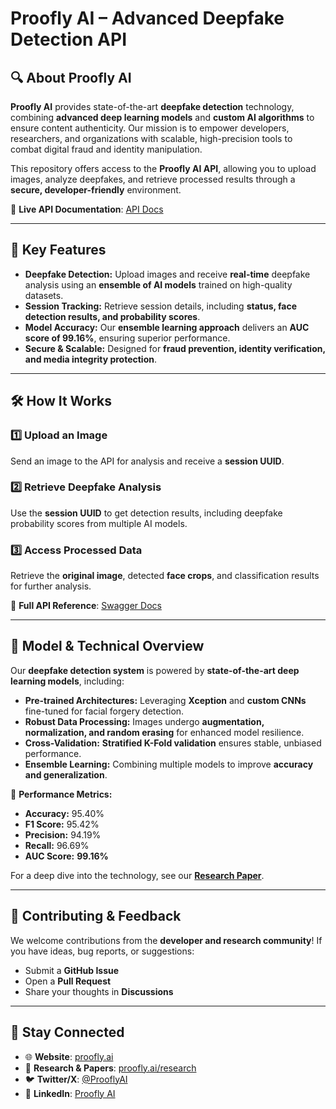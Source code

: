 # Proofly AI – Advanced Deepfake Detection API  

## 🔍 About Proofly AI  

**Proofly AI** provides state-of-the-art **deepfake detection** technology, combining **advanced deep learning models** and **custom AI algorithms** to ensure content authenticity. Our mission is to empower developers, researchers, and organizations with scalable, high-precision tools to combat digital fraud and identity manipulation.  

This repository offers access to the **Proofly AI API**, allowing you to upload images, analyze deepfakes, and retrieve processed results through a **secure, developer-friendly** environment.  

🔗 **Live API Documentation**: [API Docs](http://get.proofly.ai)  

---

## 🚀 Key Features  

- **Deepfake Detection:** Upload images and receive **real-time** deepfake analysis using an **ensemble of AI models** trained on high-quality datasets.  
- **Session Tracking:** Retrieve session details, including **status, face detection results, and probability scores**.  
- **Model Accuracy:** Our **ensemble learning approach** delivers an **AUC score of 99.16%**, ensuring superior performance.  
- **Secure & Scalable:** Designed for **fraud prevention, identity verification, and media integrity protection**.  

---

## 🛠 How It Works  

### 1️⃣ Upload an Image  
Send an image to the API for analysis and receive a **session UUID**.  

### 2️⃣ Retrieve Deepfake Analysis  
Use the **session UUID** to get detection results, including deepfake probability scores from multiple AI models.  

### 3️⃣ Access Processed Data  
Retrieve the **original image**, detected **face crops**, and classification results for further analysis.  

🔗 **Full API Reference**: [Swagger Docs](http://get.proofly.ai)  

---

## 📌 Model & Technical Overview  

Our **deepfake detection system** is powered by **state-of-the-art deep learning models**, including:  

- **Pre-trained Architectures:** Leveraging **Xception** and **custom CNNs** fine-tuned for facial forgery detection.  
- **Robust Data Processing:** Images undergo **augmentation, normalization, and random erasing** for enhanced model resilience.  
- **Cross-Validation:** **Stratified K-Fold validation** ensures stable, unbiased performance.  
- **Ensemble Learning:** Combining multiple models to improve **accuracy and generalization**.  

🔬 **Performance Metrics:**  
- **Accuracy:** 95.40%  
- **F1 Score:** 95.42%  
- **Precision:** 94.19%  
- **Recall:** 96.69%  
- **AUC Score:** **99.16%**  

For a deep dive into the technology, see our **[Research Paper](https://proofly.ai/ai-model)**.

---

## 🤝 Contributing & Feedback  

We welcome contributions from the **developer and research community**! If you have ideas, bug reports, or suggestions:  

- Submit a **GitHub Issue**  
- Open a **Pull Request**  
- Share your thoughts in **Discussions**  

---

## 🔗 Stay Connected  

- 🌐 **Website**: [proofly.ai](https://proofly.ai/)  
- 📖 **Research & Papers**: [proofly.ai/research](https://proofly.ai/research)  
- 🐦 **Twitter/X**: [@ProoflyAI](https://x.com/prooflyai)  
- 💼 **LinkedIn**: [Proofly AI](https://www.linkedin.com/company/prooflyai/)  
